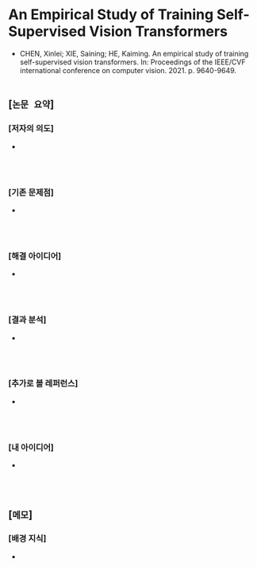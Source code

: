 # An Empirical Study of Training Self-Supervised Vision Transformers
* CHEN, Xinlei; XIE, Saining; HE, Kaiming. An empirical study of training self-supervised vision transformers. In: Proceedings of the IEEE/CVF international conference on computer vision. 2021. p. 9640-9649.
<br><br>

## [`논문 요약`]

### [저자의 의도]
* 
<br><br>

### [기존 문제점]
* 
<br><br>

### [해결 아이디어]
* 
<br><br>

### [결과 분석]
* 
<br><br>

### [추가로 볼 레퍼런스]
* 
<br><br>

### [내 아이디어]
* 
<br><br>



## [`메모`]

### [배경 지식]
* 
<br><br>



